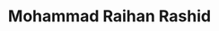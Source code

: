 ---
order: 14

title: "Mohammad Raihan Rashid"

draft: false

bg_image: "images/backgrounds/page-title.jpg"

image: "images/executives/raihan-rashid.jpg"

designation: "Executive"

contact:
  # contact item loop
  - name : "raihanrsd98@gmail.com"
    icon : "ti-email" # icon pack : https://themify.me/themify-icons
    link : "mailto:raihanrsd98@gmail.com"

  # contact item loop
  - name : "Mohammad Raihan Rashid"
    icon : "ti-facebook" # icon pack : https://themify.me/themify-icons
    link : "#"

  # contact item loop
  - name : "IEEE ID: "
    icon : "ti-world" # icon pack : https://themify.me/themify-icons
    link : "#"

# type
type: "executives"
---